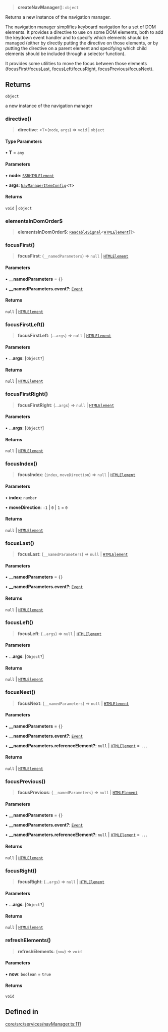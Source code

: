 > **createNavManager**(): `object`

Returns a new instance of the navigation manager.

The navigation manager simplifies keyboard navigation for a set of DOM elements.
It provides a directive to use on some DOM elements, both to add the keydown event handler and to specify which elements should be managed
(either by directly putting the directive on those elements, or by putting the directive on a parent element and
specifying which child elements should be included through a selector function).

It provides some utilities to move the focus between those elements (focusFirst/focusLast, focusLeft/focusRight, focusPrevious/focusNext).

## Returns

`object`

a new instance of the navigation manager

### directive()

> **directive**: \<`T`\>(`node`, `args`) => `void` \| `object`

#### Type Parameters

• **T** = `any`

#### Parameters

• **node**: [`SSRHTMLElement`](../interfaces/SSRHTMLElement.md)

• **args**: [`NavManagerItemConfig`](../interfaces/NavManagerItemConfig.md)\<`T`\>

#### Returns

`void` \| `object`

### elementsInDomOrder$

> **elementsInDomOrder$**: [`ReadableSignal`](https://amadeusitgroup.github.io/tansu/interfaces/ReadableSignal.html)\<[`HTMLElement`](https://developer.mozilla.org/docs/Web/API/HTMLElement)[]\>

### focusFirst()

> **focusFirst**: (`__namedParameters`) => `null` \| [`HTMLElement`](https://developer.mozilla.org/docs/Web/API/HTMLElement)

#### Parameters

• **\_\_namedParameters** = `{}`

• **\_\_namedParameters.event?**: [`Event`](https://developer.mozilla.org/docs/Web/API/Event)

#### Returns

`null` \| [`HTMLElement`](https://developer.mozilla.org/docs/Web/API/HTMLElement)

### focusFirstLeft()

> **focusFirstLeft**: (...`args`) => `null` \| [`HTMLElement`](https://developer.mozilla.org/docs/Web/API/HTMLElement)

#### Parameters

• ...**args**: [`Object?`]

#### Returns

`null` \| [`HTMLElement`](https://developer.mozilla.org/docs/Web/API/HTMLElement)

### focusFirstRight()

> **focusFirstRight**: (...`args`) => `null` \| [`HTMLElement`](https://developer.mozilla.org/docs/Web/API/HTMLElement)

#### Parameters

• ...**args**: [`Object?`]

#### Returns

`null` \| [`HTMLElement`](https://developer.mozilla.org/docs/Web/API/HTMLElement)

### focusIndex()

> **focusIndex**: (`index`, `moveDirection`) => `null` \| [`HTMLElement`](https://developer.mozilla.org/docs/Web/API/HTMLElement)

#### Parameters

• **index**: `number`

• **moveDirection**: `-1` \| `0` \| `1` = `0`

#### Returns

`null` \| [`HTMLElement`](https://developer.mozilla.org/docs/Web/API/HTMLElement)

### focusLast()

> **focusLast**: (`__namedParameters`) => `null` \| [`HTMLElement`](https://developer.mozilla.org/docs/Web/API/HTMLElement)

#### Parameters

• **\_\_namedParameters** = `{}`

• **\_\_namedParameters.event?**: [`Event`](https://developer.mozilla.org/docs/Web/API/Event)

#### Returns

`null` \| [`HTMLElement`](https://developer.mozilla.org/docs/Web/API/HTMLElement)

### focusLeft()

> **focusLeft**: (...`args`) => `null` \| [`HTMLElement`](https://developer.mozilla.org/docs/Web/API/HTMLElement)

#### Parameters

• ...**args**: [`Object?`]

#### Returns

`null` \| [`HTMLElement`](https://developer.mozilla.org/docs/Web/API/HTMLElement)

### focusNext()

> **focusNext**: (`__namedParameters`) => `null` \| [`HTMLElement`](https://developer.mozilla.org/docs/Web/API/HTMLElement)

#### Parameters

• **\_\_namedParameters** = `{}`

• **\_\_namedParameters.event?**: [`Event`](https://developer.mozilla.org/docs/Web/API/Event)

• **\_\_namedParameters.referenceElement?**: `null` \| [`HTMLElement`](https://developer.mozilla.org/docs/Web/API/HTMLElement) = `...`

#### Returns

`null` \| [`HTMLElement`](https://developer.mozilla.org/docs/Web/API/HTMLElement)

### focusPrevious()

> **focusPrevious**: (`__namedParameters`) => `null` \| [`HTMLElement`](https://developer.mozilla.org/docs/Web/API/HTMLElement)

#### Parameters

• **\_\_namedParameters** = `{}`

• **\_\_namedParameters.event?**: [`Event`](https://developer.mozilla.org/docs/Web/API/Event)

• **\_\_namedParameters.referenceElement?**: `null` \| [`HTMLElement`](https://developer.mozilla.org/docs/Web/API/HTMLElement) = `...`

#### Returns

`null` \| [`HTMLElement`](https://developer.mozilla.org/docs/Web/API/HTMLElement)

### focusRight()

> **focusRight**: (...`args`) => `null` \| [`HTMLElement`](https://developer.mozilla.org/docs/Web/API/HTMLElement)

#### Parameters

• ...**args**: [`Object?`]

#### Returns

`null` \| [`HTMLElement`](https://developer.mozilla.org/docs/Web/API/HTMLElement)

### refreshElements()

> **refreshElements**: (`now`) => `void`

#### Parameters

• **now**: `boolean` = `true`

#### Returns

`void`

## Defined in

[core/src/services/navManager.ts:111](https://github.com/AmadeusITGroup/AgnosUI/blob/1cba9e96d7233e5082b1d006c0bc2160726a867b/core/src/services/navManager.ts#L111)
